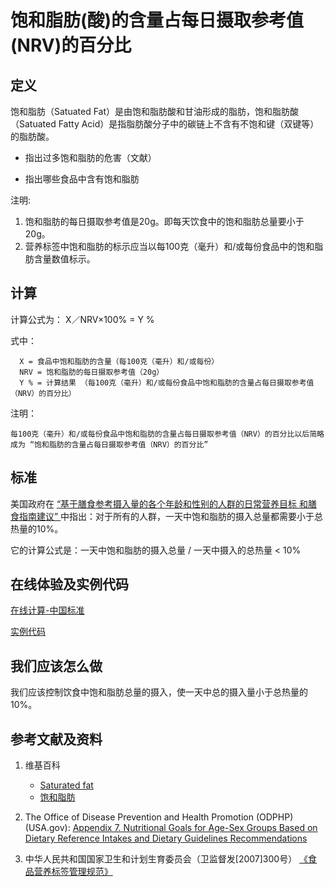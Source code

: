 # 饱和脂肪(酸)的含量占每日摄取参考值(NRV)的百分比

## 定义

饱和脂肪（Satuated Fat）是由饱和脂肪酸和甘油形成的脂肪，饱和脂肪酸（Satuated Fatty Acid）是指脂肪酸分子中的碳链上不含有不饱和键（双键等）的脂肪酸。

- 指出过多饱和脂肪的危害（文献）

- 指出哪些食品中含有饱和脂肪

注明:

1. 饱和脂肪的每日摄取参考值是20g。即每天饮食中的饱和脂肪总量要小于20g。
2. 营养标签中饱和脂肪的标示应当以每100克（毫升）和/或每份食品中的饱和脂肪含量数值标示。

## 计算

计算公式为： X／NRV×100% = Y %	

式中： 

	  X = 食品中饱和脂肪的含量（每100克（毫升）和/或每份）	  
      NRV = 饱和脂肪的每日摄取参考值（20g）
	  Y % = 计算结果 （每100克（毫升）和/或每份食品中饱和脂肪的含量占每日摄取参考值（NRV）的百分比）

注明：

	每100克（毫升）和/或每份食品中饱和脂肪的含量占每日摄取参考值（NRV）的百分比以后简略成为 “饱和脂肪的含量占每日摄取参考值（NRV）的百分比”	

## 标准

美国政府在 [“基于膳食参考摄入量的各个年龄和性别的人群的日常营养目标
和膳食指南建议” ](https://health.gov/dietaryguidelines/2015/guidelines/appendix-7/)中指出：对于所有的人群，一天中饱和脂肪的摄入总量都需要小于总热量的10%。

它的计算公式是：一天中饱和脂肪的摄入总量 / 一天中摄入的总热量 < 10%

## 在线体验及实例代码

[在线计算-中国标准](https://jsfiddle.net/quanbinn/af9ovof8/)

[实例代码](https://github.com/quanbinn/Basic-Health-Knowledge-We-Need-To-Learn/tree/master/code/%E4%BD%93%E9%AA%8C%E8%90%A5%E5%85%BB%E7%B4%A0%E7%9A%84%E5%90%AB%E9%87%8F%E5%8D%A0%E6%AF%8F%E6%97%A5%E6%91%84%E5%8F%96%E5%8F%82%E8%80%83%E5%80%BC(NRV)%E7%9A%84%E7%99%BE%E5%88%86%E6%AF%94/%E9%A5%B1%E5%92%8C%E8%84%82%E8%82%AA%EF%BC%88%E9%85%B8%EF%BC%89)

## 我们应该怎么做

我们应该控制饮食中饱和脂肪总量的摄入，使一天中总的摄入量小于总热量的10%。

## 参考文献及资料

1. 维基百科
	- [Saturated fat](https://en.wikipedia.org/wiki/Saturated_fat)
	- [饱和脂肪](https://zh.wikipedia.org/wiki/%E9%A3%BD%E5%92%8C%E8%84%82%E8%82%AA#cite_note-11)

2. The Office of Disease Prevention and Health Promotion (ODPHP) (USA.gov): [Appendix 7. Nutritional Goals for Age-Sex Groups Based on Dietary Reference Intakes and Dietary Guidelines Recommendations](https://health.gov/dietaryguidelines/2015/guidelines/appendix-7/)

3. 中华人民共和国国家卫生和计划生育委员会（卫监督发[2007]300号） [《食品营养标签管理规范》](http://www.nhfpc.gov.cn/sps/s3593/200804/e6c1613d28004cf095546ab84723834b.shtml)

